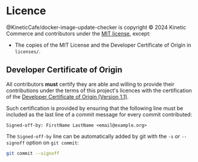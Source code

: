 # Licence

@KineticCafe/docker-image-update-checker is copyright © 2024 Kinetic Commerce
and contributors under the [MIT license][mit-license], except:

- The copies of the MIT License and the Developer Certificate of Origin in
  `licenses/`.

## Developer Certificate of Origin

All contributors **must** certify they are able and willing to provide their
contributions under the terms of this project's licences with the certification
of the [Developer Certificate of Origin (Version 1.1)][dco].

Such certification is provided by ensuring that the following line must be
included as the last line of a commit message for every commit contributed:

    Signed-off-by: FirstName LastName <email@example.org>

The `Signed-off-by` line can be automatically added by git with the `-s` or
`--signoff` option on `git commit`:

```sh
git commit --signoff
```

[mit-license]: licenses/MIT.txt
[dco]: licenses/dco.txt
